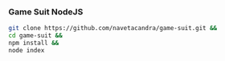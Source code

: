 ### Game Suit NodeJS


```bash
git clone https://github.com/navetacandra/game-suit.git &&
cd game-suit &&
npm install &&
node index
```